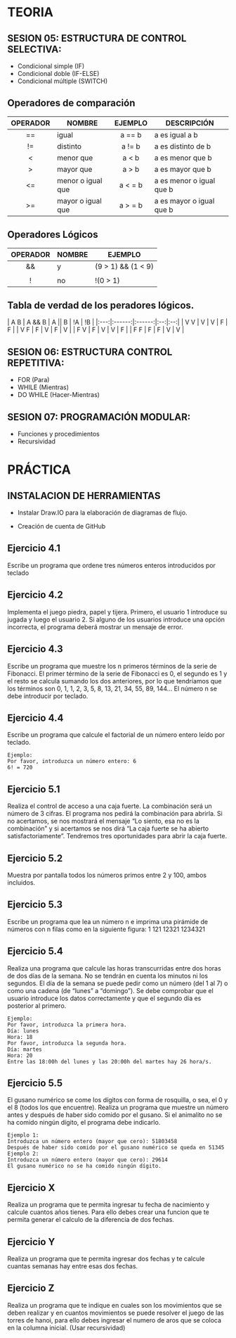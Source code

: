 # TEORIA

## SESION 05: ESTRUCTURA DE CONTROL SELECTIVA:
- Condicional simple (IF)
- Condicional doble (IF-ELSE)
- Condicional múltiple (SWITCH)

## Operadores de comparación

| OPERADOR | NOMBRE             | EJEMPLO | DESCRIPCIÓN              |
|:--------:| ------------------ |:-------:| ------------------------ |
| ==       | igual              | a == b  | a es igual a b           |
| !=       | distinto           | a != b  | a es distinto de b       |
| <        | menor que          | a < b   | a es menor que b         |
| >        | mayor que          | a > b   | a es mayor que b         |
| <=       | menor o igual que  | a < = b | a es menor o igual que b |
| >=       | mayor o igual que  | a > = b | a es mayor o igual que b |

## Operadores Lógicos


| OPERADOR | NOMBRE | EJEMPLO            | 
|:--------:| ------ | ------------------ |
| &&       | y      | (9 > 1) && (1 < 9) |
| ||       | o      | (8 > 3) || (9 < 6) | 
| !        | no     | !(0 > 1)           | 

## Tabla de verdad de los peradores lógicos.

| A B | A && B | A || B | !A | !B |
|:---:|:------:|:------:|:--:|:--:|
| V V | V      | V      | F  | F  |
| V F | F      | V      | F  | V  |
| F V | F      | V      | V  | F  |
| F F | F      | F      | V  | V  |

## SESION 06: ESTRUCTURA CONTROL REPETITIVA:
- FOR (Para)
- WHILE (Mientras)
- DO WHILE (Hacer-Mientras)


## SESION 07: PROGRAMACIÓN MODULAR:
- Funciones y procedimientos
- Recursividad



# PRÁCTICA

## INSTALACION DE HERRAMIENTAS 

- Instalar Draw.IO para la elaboración de diagramas de flujo.

- Creación de cuenta de GitHub


## Ejercicio 4.1

Escribe un programa que ordene tres números enteros introducidos por teclado

## Ejercicio 4.2

Implementa el juego piedra, papel y tijera. Primero, el usuario 1 introduce su jugada y luego el usuario 2. Si alguno de los usuarios introduce una opción incorrecta, el programa deberá mostrar un mensaje de error.

## Ejercicio 4.3

Escribe un programa que muestre los n primeros términos de la serie de Fibonacci. El primer término de la serie de Fibonacci es 0, el segundo es 1 y el resto se calcula sumando los dos anteriores, por lo que tendríamos que los términos son 0, 1, 1, 2, 3, 5, 8, 13, 21, 34, 55, 89, 144… El número n se debe introducir por teclado.

## Ejercicio 4.4

Escribe un programa que calcule el factorial de un número entero leído por teclado.
```
Ejemplo:
Por favor, introduzca un número entero: 6
6! = 720
```
## Ejercicio 5.1

Realiza el control de acceso a una caja fuerte. La combinación será un número de 3 cifras. El programa nos pedirá la combinación para abrirla. Si no acertamos, se nos mostrará el mensaje “Lo siento, esa no es la combinación” y si acertamos se nos dirá “La caja fuerte se ha abierto satisfactoriamente”. Tendremos tres oportunidades para abrir la caja fuerte.

## Ejercicio 5.2
Muestra por pantalla todos los números primos entre 2 y 100, ambos incluidos.

## Ejercicio 5.3
Escribe un programa que lea un número n e imprima una pirámide de números
con n filas como en la siguiente figura:
   1
  121
 12321
1234321

## Ejercicio 5.4

Realiza una programa que calcule las horas transcurridas entre dos horas de dos días de la semana. No se tendrán en cuenta los minutos ni los segundos.
El día de la semana se puede pedir como un número (del 1 al 7) o como una cadena (de “lunes” a “domingo”). Se debe comprobar que el usuario introduce los datos correctamente y que el segundo día es posterior al primero.
```
Ejemplo:
Por favor, introduzca la primera hora.
Día: lunes
Hora: 18
Por favor, introduzca la segunda hora.
Día: martes
Hora: 20
Entre las 18:00h del lunes y las 20:00h del martes hay 26 hora/s.
```
## Ejercicio 5.5

El gusano numérico se come los dígitos con forma de rosquilla, o sea, el 0 y el 8 (todos los que encuentre). Realiza un programa que muestre un número antes y después de haber sido comido por el gusano. Si el animalito no se ha comido ningún dígito, el programa debe indicarlo.
```
Ejemplo 1:
Introduzca un número entero (mayor que cero): 51803458
Después de haber sido comido por el gusano numérico se queda en 51345
Ejemplo 2:
Introduzca un número entero (mayor que cero): 29614
El gusano numérico no se ha comido ningún dígito.
```

## Ejercicio X

Realiza un programa que te permita ingresar tu fecha de nacimiento y calcule cuantos años tienes. Para ello debes crear una funcion que te permita generar el calculo de la diferencia de dos fechas.

## Ejercicio Y

Realiza un programa que te permita ingresar dos fechas y te calcule cuantas semanas hay entre esas dos fechas.

## Ejercicio Z
Realiza un programa que te indique en cuales son los movimientos que se deben realizar y en cuantos movimientos se puede resolver el juego de las torres de hanoi, para ello debes ingresar el numero de aros que se coloca en la columna inicial. (Usar recursividad)


